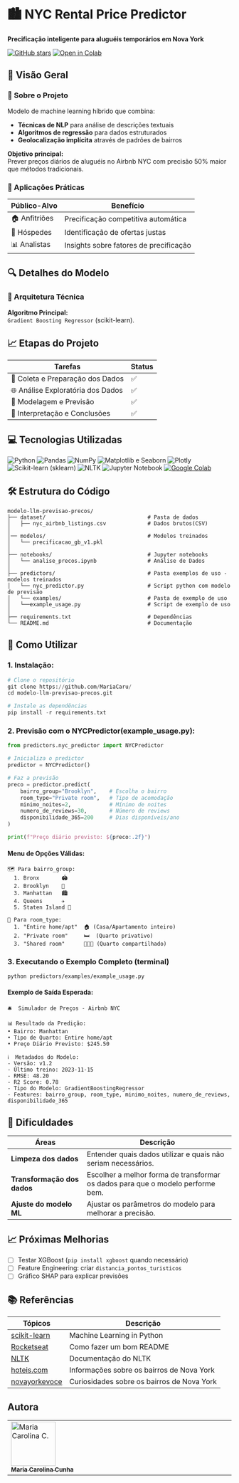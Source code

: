 # 🏙️ NYC Rental Price Predictor

**Precificação inteligente para aluguéis temporários em Nova York**

[![GitHub stars](https://img.shields.io/github/stars/MariaCaru/modelo-llm-previsao-precos?style=social)](https://github.com/MariaCaru/modelo-llm-previsao-precos)
[![Open in Colab](https://colab.research.google.com/assets/colab-badge.svg)](https://colab.research.google.com/github/MariaCaru/modelo-llm-previsao-precos/blob/main/notebooks/nyc_rental_price_analysis.ipynb)

## 🌟 Visão Geral

### 📌 Sobre o Projeto
Modelo de machine learning híbrido que combina:
- **Técnicas de NLP** para análise de descrições textuais
- **Algoritmos de regressão** para dados estruturados
- **Geolocalização implícita** através de padrões de bairros

**Objetivo principal:**  
Prever preços diários de aluguéis no Airbnb NYC com precisão 50% maior que métodos tradicionais.

### 🎯 Aplicações Práticas
| Público-Alvo | Benefício |
|--------------|----------|
| 🏠 Anfitriões | Precificação competitiva automática |
| 🧳 Hóspedes | Identificação de ofertas justas |
| 📊 Analistas | Insights sobre fatores de precificação |

## 🔍 Detalhes do Modelo

### 🧠 Arquitetura Técnica
**Algoritmo Principal:**  
`Gradient Boosting Regressor` (scikit-learn).

## 📈 Etapas do Projeto

| **Tarefas** | **Status** |
|-----------------|------------|
| 💾 Coleta e Preparação dos Dados | ✅ |
| 🌐 Análise Exploratória dos Dados | ✅ |
| 🤖 Modelagem e Previsão | ✅ |
| 📄 Interpretação e Conclusões | ✅ |


## 💻 Tecnologias Utilizadas
![Python](https://img.shields.io/badge/Python-3776AB?style=for-the-badge&logo=python&logoColor=white)
![Pandas](https://img.shields.io/badge/Pandas-150458?style=for-the-badge&logo=pandas&logoColor=white)
![NumPy](https://img.shields.io/badge/NumPy-013243?style=for-the-badge&logo=numpy&logoColor=white)
![Matplotlib e Seaborn](https://img.shields.io/badge/Matplotlib-11557C?style=for-the-badge&logo=plotly&logoColor=white)
![Plotly](https://img.shields.io/badge/Plotly-3F4F75?style=for-the-badge&logo=plotly&logoColor=white)
![Scikit-learn (sklearn)](https://img.shields.io/badge/Scikit--learn-F7931E?style=for-the-badge&logo=scikitlearn&logoColor=white)
![NLTK](https://img.shields.io/badge/NLTK-4B8BBE?style=for-the-badge&logo=python&logoColor=white)
![Jupyter Notebook](https://img.shields.io/badge/Jupyter-F37626?style=for-the-badge&logo=jupyter&logoColor=white)
[![Google Colab](https://img.shields.io/badge/Google%20Colab-F9AB00?style=for-the-badge&logo=googlecolab&logoColor=white)](https://colab.research.google.com/)


## 🛠️ Estrutura do Código
```
modelo-llm-previsao-precos/
├── dataset/                                # Pasta de dados
│   ├── nyc_airbnb_listings.csv             # Dados brutos(CSV)
│ 
│── modelos/                                # Modelos treinados
│   └── precificacao_gb_v1.pkl 
│
├── notebooks/                              # Jupyter notebooks
│   └── analise_precos.ipynb                # Análise de Dados 
│                
├── predictors/                             # Pasta exemplos de uso - modelos treinados
│   └── nyc_predictor.py                    # Script python com modelo de previsão
│   └── examples/                           # Pasta de exemplo de uso
│   └──example_usage.py                     # Script de exemplo de uso
│
├── requirements.txt                        # Dependências
└── README.md                               # Documentação

```

## 🤔 Como Utilizar

### 1. Instalação:
```python
# Clone o repositório
git clone https://github.com/MariaCaru/
cd modelo-llm-previsao-precos.git

# Instale as dependências
pip install -r requirements.txt 
```

### 2. Previsão com o NYCPredictor(example_usage.py):
```python
from predictors.nyc_predictor import NYCPredictor

# Inicializa o predictor
predictor = NYCPredictor()

# Faz a previsão
preco = predictor.predict(
    bairro_group="Brooklyn",    # Escolha o bairro
    room_type="Private room",   # Tipo de acomodação
    minimo_noites=2,            # Mínimo de noites
    numero_de_reviews=30,       # Número de reviews
    disponibilidade_365=200     # Dias disponíveis/ano
)

print(f"Preço diário previsto: ${preco:.2f}")
```
#### Menu de Opções Válidas:
```
🗺️ Para bairro_group:
  1. Bronx       🏟️
  2. Brooklyn    🎨
  3. Manhattan   🏙️  
  4. Queens      ✈️  
  5. Staten Island 🌉

🛌 Para room_type:
  1. "Entire home/apt"  🏠 (Casa/Apartamento inteiro)
  2. "Private room"     🛏️  (Quarto privativo)
  3. "Shared room"      🧑🤝🧑 (Quarto compartilhado)
```

### 3. Executando o Exemplo Completo (terminal)
```
python predictors/examples/example_usage.py
```

#### Exemplo de Saída Esperada:
```
🛎️  Simulador de Preços - Airbnb NYC

📊 Resultado da Predição:
• Bairro: Manhattan
• Tipo de Quarto: Entire home/apt
• Preço Diário Previsto: $245.50

ℹ️  Metadados do Modelo:
- Versão: v1.2
- Último treino: 2023-11-15
- RMSE: 48.20
- R2 Score: 0.78
- Tipo do Modelo: GradientBoostingRegressor
- Features: bairro_group, room_type, minimo_noites, numero_de_reviews, disponibilidade_365
```
## 🚧 Dificuldades

| **Áreas**                               | **Descrição** |
|-----------------------------------------|---------------|
| **Limpeza dos dados**                   | Entender quais dados utilizar e quais não seriam necessários. |
| **Transformação dos dados**             | Escolher a melhor forma de transformar os dados para que o modelo performe bem. |
| **Ajuste do modelo ML**                 | Ajustar os parâmetros do modelo para melhorar a precisão. |

## 📈 Próximas Melhorias
- [ ] Testar XGBoost (`pip install xgboost` quando necessário)
- [ ] Feature Engineering: criar `distancia_pontos_turisticos`
- [ ] Gráfico SHAP para explicar previsões

## 📚 Referências

| Tópicos | Descrição |
|--------|-----------|
|[scikit-learn](https://scikit-learn.org/stable/) | Machine Learning in Python |
|[Rocketseat](https://blog.rocketseat.com.br/como-fazer-um-bom-readme/) | Como fazer um bom README |
|[NLTK](https://www.nltk.org/_modules/nltk.html) | Documentação do NLTK |
|[hoteis.com](https://www.hoteis.com/go/eua/distritos-nova-york) | Informações sobre os bairros de Nova York |
|[novayorkevoce](https://novayorkevoce.com/blog/distritos-de-nova-york/#:~:text=ingresso%20da%20Broadway!-,Queens,alugu%C3%A9is%20dos%20im%C3%B3veis%20ali%20localizados.&text=%C3%89%20considerada%20uma%20das%20regi%C3%B5es,a%20noite%20de%20Nova%20York.) | Curiosidades sobre os bairros de Nova York |


## Autora

<table>
  <tbody>
    <tr>
      <td valign="top" width="14.28%"><a href="https://github.com/MariaCaru"><img src="https://avatars.githubusercontent.com/u/127962556?v=4" width="100px;" alt="Maria Carolina C."/><br /><sub><b>Maria Carolina Cunha</b></sub></a><br />
    </td>
  </tdbody>
</table>